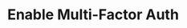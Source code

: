 ---
sidebar_position: 3
title: "Enable Multi-Factor Auth"
sidebar_label: "Enable Multi-Factor Auth"
description: "Deploy multi-factor authentication in Debian systems - setup 2FA systems, configure authentication tokens, implement additional security layers, and strengthen access verification."
keywords:
  - "debian multi-factor authentication"
  - "2fa setup"
  - "authentication tokens"
  - "security layers"
  - "access verification"
tags:
  - debian
  - multi-factor-authentication
  - 2fa
  - authentication-tokens
  - security-verification
slug: /linux/debian/security/authentication/enable-multi-factor-auth
---